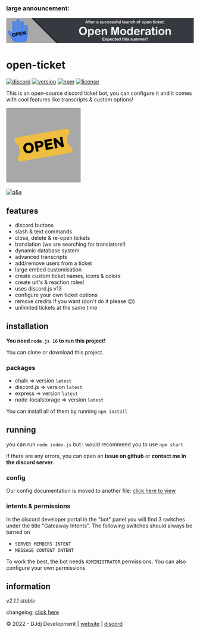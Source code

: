 ### large announcement:
[![open moderation](./openmod.png)](https://www.dj-dj.be/projects/open-moderation)

# open-ticket
[![discord](https://img.shields.io/badge/discord-join%20our%20server-5865F2.svg?style=flat-square&logo=discord)](https://discord.com/invite/26vT9wt3n3)  [![version](https://img.shields.io/badge/version-2.1.1%20stable-brightgreen.svg?style=flat-square)](https://github.com/DJj123dj/open-ticket/releases/tag/v2.1.1)  [![npm](https://img.shields.io/badge/npm-external%20libraries%20needed-CB3837.svg?style=flat-square&logo=npm)](#packages)  [![license](https://img.shields.io/badge/license-GPL%203.0-important.svg?style=flat-square)](https://github.com/DJj123dj/open-ticket/blob/main/LICENSE) 

This is an open-source discord ticket bot, you can configure it and it comes with cool features like transcripts & custom options!

<img src="logo.png" alt="Open Ticket logo" style="height: 200px; width:200px;"/>

[![q&a](https://img.shields.io/badge/Q&A-click%20here-blue.svg?style=flat-square)](https://www.github.com/DJj123dj/open-ticket/wiki/q&a) 

## features
- discord buttons
- slash & text commands
- close, delete & re-open tickets
- translation (we are searching for translators!)
- dynamic database system
- advanced transcripts
- add/remove users from a ticket
- large embed customisation
- create custom ticket names, icons & colors
- create url's & reaction roles!
- uses discord.js v13
- configure your own ticket options
- remove credits if you want (don't do it please 😉)
- unlimited tickets at the same time

## installation
**You need `node.js 16` to run this project!**

You can clone or download this project.

### packages
- chalk => version `latest`
- discord.js => version `latest`
- express => version `latest`
- node-localstorage => version `latest`

You can install all of them by running `npm install`

## running
you can run `node index.js` but i would recommend you to use `npm start`

if there are any errors, you can open an **issue on github** or **contact me in the discord server**.

### config
Our config documentation is moved to another file:
[click here to view](https://www.github.com/DJj123dj/open-ticket/wiki/config-v2.1.1)

### intents & permissions
In the discord developer portal in the "bot" panel you will find 3 switches under the title "Gateaway Intents". The following switches should always be turned on
- `SERVER MEMBERS INTENT`
- `MESSAGE CONTENT INTENT`

To work the best, the bot needs `ADMINISTRATOR` permissions.
You can also configure your own permissions

## information

_v2.1.1 stable_

changelog: [click here](https://www.github.com/DJj123dj/open-ticket/wiki/Changelog)

© 2022 - DJdj Development | [website](https://www.dj-dj.be) | [discord](https://discord.com/invite/26vT9wt3n3)
